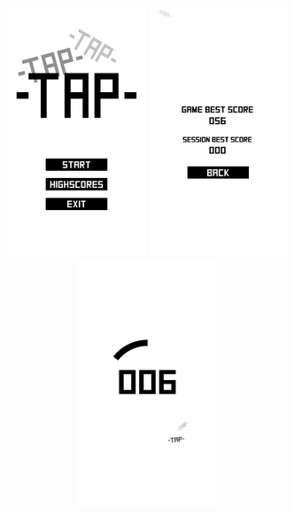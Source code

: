 <p align="middle">
  <img src="/TapCounter/Screenshots/Screenshot_1.png" width="250" />
  <img src="/TapCounter/Screenshots/Screenshot_2.png" width="250" /> 
  <img src="/TapCounter/Screenshots/Screenshot_3.png" width="250" />
</p>
